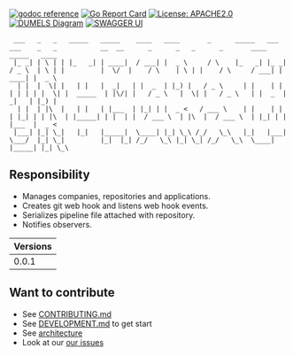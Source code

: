 [![godoc reference](https://img.shields.io/badge/godoc-reference-blue.svg)](https://pkg.go.dev/github.com/klovercloud-ci-cd/integration-manager)
[![Go Report Card](https://goreportcard.com/badge/github.com/klovercloud-ci-cd/core-engine)](https://goreportcard.com/report/github.com/klovercloud-ci-cd/integration-manager)
[![License: APACHE2.0](https://img.shields.io/badge/License-apache2.0-green.svg)](https://opensource.org/licenses/Apache-2.0)
[![DUMELS Diagram](https://www.dumels.com/api/v1/badge/c6d949c9-59b0-4b12-a3ef-a30ff2bbe932)](https://www.dumels.com/diagram/c6d949c9-59b0-4b12-a3ef-a30ff2bbe932)
[![SWAGGER UI](https://img.shields.io/badge/swagger-api-green)](https://klovercloud-ci-cd.github.io/integration-manager/)

```
 ___   _   _   _____   _____    ____   ____       _      _____   ___    ___    _   _           __  __      _      _   _      _       ____   _____   ____  
 |_ _| | \ | | |_   _| | ____|  / ___| |  _ \     / \    |_   _| |_ _|  / _ \  | \ | |         |  \/  |    / \    | \ | |    / \     / ___| | ____| |  _ \ 
  | |  |  \| |   | |   |  _|   | |  _  | |_) |   / _ \     | |    | |  | | | | |  \| |  _____  | |\/| |   / _ \   |  \| |   / _ \   | |  _  |  _|   | |_) |
  | |  | |\  |   | |   | |___  | |_| | |  _ <   / ___ \    | |    | |  | |_| | | |\  | |_____| | |  | |  / ___ \  | |\  |  / ___ \  | |_| | | |___  |  _ < 
 |___| |_| \_|   |_|   |_____|  \____| |_| \_\ /_/   \_\   |_|   |___|  \___/  |_| \_|         |_|  |_| /_/   \_\ |_| \_| /_/   \_\  \____| |_____| |_| \_\
```


## Responsibility
- Manages companies, repositories and applications.
- Creates git web hook and listens web hook events.
- Serializes pipeline file attached with repository.
- Notifies observers.


| Versions | 
|----------|
| 0.0.1    |

## Want to contribute

- See [CONTRIBUTING.md](markdownfiles/CONTRIBUTING.md)
- See [DEVELOPMENT.md](markdownfiles/DEVELOPMENT.md) to get start
- See [architecture](https://github.com/klovercloud-ci-cd/architecture)
- Look at our
  [our issues](https://github.com/klovercloud-ci-cd/integration-manager/issues)